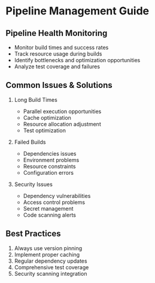 # Pipeline Management Guide

## Pipeline Health Monitoring
- Monitor build times and success rates
- Track resource usage during builds
- Identify bottlenecks and optimization opportunities
- Analyze test coverage and failures

## Common Issues & Solutions
1. Long Build Times
   - Parallel execution opportunities
   - Cache optimization
   - Resource allocation adjustment
   - Test optimization

2. Failed Builds
   - Dependencies issues
   - Environment problems
   - Resource constraints
   - Configuration errors

3. Security Issues
   - Dependency vulnerabilities
   - Access control problems
   - Secret management
   - Code scanning alerts

## Best Practices
1. Always use version pinning
2. Implement proper caching
3. Regular dependency updates
4. Comprehensive test coverage
5. Security scanning integration 